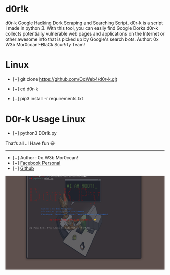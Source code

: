 # d0r!k 
d0r-k Google Hacking Dork Scraping and Searching Script. d0r-k  is a script I made in python 3. With this tool, you can easily find Google Dorks.d0r-k collects potentially vulnerable web pages and applications on the Internet or other awesome info that is picked up by Google's search bots. Author: 0x W3b Mor0ccan!-BlaCk Scur!rty Team!

# Linux
* [+] git clone https://github.com/OxWeb4/d0r-k.git

* [+] cd d0r-k

* [+] pip3 install -r requirements.txt


# D0r-k Usage Linux

* [+] python3 D0r!k.py

That’s all ..!
Have fun 😃
****

* [+] Author : 0x W3b Mor0ccan!
* [+] [Facebook Personal](https://www.facebook.com/OxWeb1)
* [+] [Github](https://github.com/OxWeb4)


![Screenshot](img/d0r!k.png)
